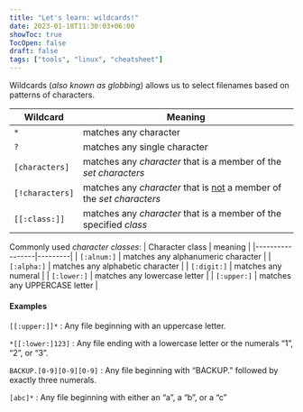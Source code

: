 ```yaml
---
title: "Let's learn: wildcards!"
date: 2023-01-18T11:30:03+06:00
showToc: true
TocOpen: false
draft: false
tags: ["tools", "linux", "cheatsheet"]
---
```



Wildcards (*also known as globbing*) allows us to select filenames based on patterns of characters.

| Wildcard | Meaning |
|----------|---------|
| `*` | matches any character |
| `?` | matches any single character |
| `[characters]` | matches any *character* that is a member of the *set characters* |
| `[!characters]` | matches any *character* that is <ins>not</ins> a member of the *set characters* |
| `[[:class:]]` | matches any *character* that is a member of the specified *class* |

Commonly used *character classes*:
| Character class | meaning |
|-----------------|---------|
| `[:alnum:]` | matches any alphanumeric character |
| `[:alpha:]` | matches any alphabetic character |
| `[:digit:]` | matches any numeral |
| `[:lower:]` | matches any lowercase letter |
| `[:upper:]` | matches any UPPERCASE letter |

#### Examples

`[[:upper:]]*` : Any file beginning with an uppercase letter.

`*[[:lower:]123]` : Any file ending with a lowercase letter or
the numerals “1”, “2”, or “3”.

`BACKUP.[0-9][0-9][0-9]` : Any file beginning with “BACKUP.”
followed by exactly three numerals.

`[abc]*` : Any file beginning with either an “a”, a
“b”, or a “c”
